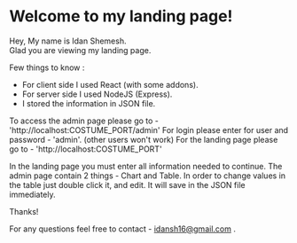 
# Welcome to my landing page!
Hey, My name is Idan Shemesh.\
Glad you are viewing my landing page.

Few things to know :
- For client side I used React (with some addons).
- For server side I used NodeJS (Express).
- I stored the information in JSON file.

To access the admin page please go to - 'http://localhost:COSTUME_PORT/admin'
For login please enter for user and password - 'admin'. (other users won't work)
For the landing page please go to - 'http://localhost:COSTUME_PORT'

In the landing page you must enter all information needed to continue.
The admin page contain 2 things - Chart and Table.
In order to change values in the table just double click it, and edit. It will save in the JSON file immediately.

Thanks! 

For any questions feel free to contact - idansh16@gmail.com .

